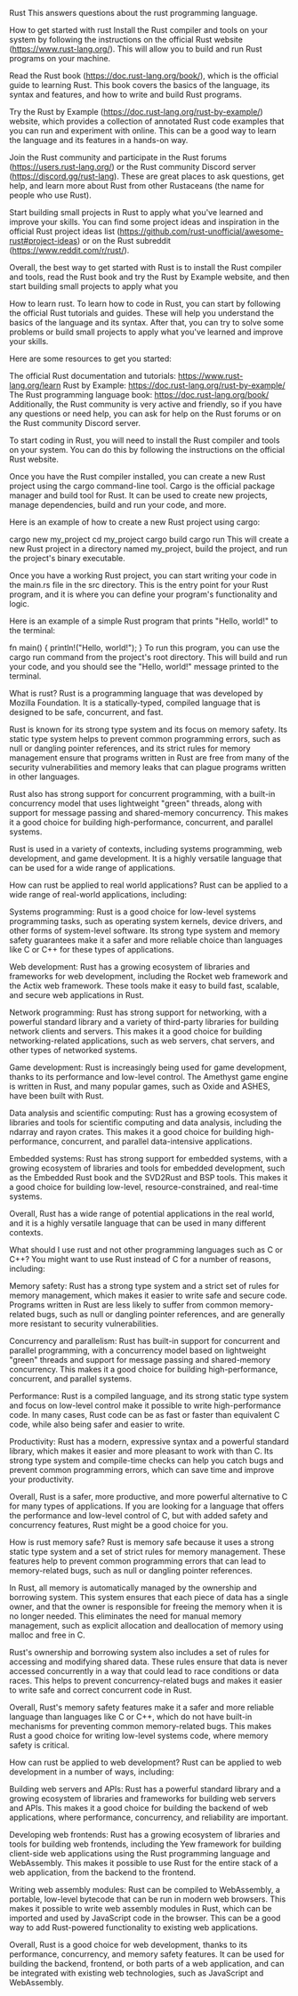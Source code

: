 Rust
This answers questions about the rust programming language.

How to get started with rust
Install the Rust compiler and tools on your system by following the instructions on the official Rust website (https://www.rust-lang.org/). This will allow you to build and run Rust programs on your machine.

Read the Rust book (https://doc.rust-lang.org/book/), which is the official guide to learning Rust. This book covers the basics of the language, its syntax and features, and how to write and build Rust programs.

Try the Rust by Example (https://doc.rust-lang.org/rust-by-example/) website, which provides a collection of annotated Rust code examples that you can run and experiment with online. This can be a good way to learn the language and its features in a hands-on way.

Join the Rust community and participate in the Rust forums (https://users.rust-lang.org/) or the Rust community Discord server (https://discord.gg/rust-lang). These are great places to ask questions, get help, and learn more about Rust from other Rustaceans (the name for people who use Rust).

Start building small projects in Rust to apply what you've learned and improve your skills. You can find some project ideas and inspiration in the official Rust project ideas list (https://github.com/rust-unofficial/awesome-rust#project-ideas) or on the Rust subreddit (https://www.reddit.com/r/rust/).

Overall, the best way to get started with Rust is to install the Rust compiler and tools, read the Rust book and try the Rust by Example website, and then start building small projects to apply what you

How to learn rust.
To learn how to code in Rust, you can start by following the official Rust tutorials and guides. These will help you understand the basics of the language and its syntax. After that, you can try to solve some problems or build small projects to apply what you've learned and improve your skills.

Here are some resources to get you started:

The official Rust documentation and tutorials: https://www.rust-lang.org/learn Rust by Example: https://doc.rust-lang.org/rust-by-example/ The Rust programming language book: https://doc.rust-lang.org/book/ Additionally, the Rust community is very active and friendly, so if you have any questions or need help, you can ask for help on the Rust forums or on the Rust community Discord server.

To start coding in Rust, you will need to install the Rust compiler and tools on your system. You can do this by following the instructions on the official Rust website.

Once you have the Rust compiler installed, you can create a new Rust project using the cargo command-line tool. Cargo is the official package manager and build tool for Rust. It can be used to create new projects, manage dependencies, build and run your code, and more.

Here is an example of how to create a new Rust project using cargo:

cargo new my_project
cd my_project
cargo build
cargo run
This will create a new Rust project in a directory named my_project, build the project, and run the project's binary executable.

Once you have a working Rust project, you can start writing your code in the main.rs file in the src directory. This is the entry point for your Rust program, and it is where you can define your program's functionality and logic.

Here is an example of a simple Rust program that prints "Hello, world!" to the terminal:

fn main() {
    println!("Hello, world!");
}
To run this program, you can use the cargo run command from the project's root directory. This will build and run your code, and you should see the "Hello, world!" message printed to the terminal.

What is rust?
Rust is a programming language that was developed by Mozilla Foundation. It is a statically-typed, compiled language that is designed to be safe, concurrent, and fast.

Rust is known for its strong type system and its focus on memory safety. Its static type system helps to prevent common programming errors, such as null or dangling pointer references, and its strict rules for memory management ensure that programs written in Rust are free from many of the security vulnerabilities and memory leaks that can plague programs written in other languages.

Rust also has strong support for concurrent programming, with a built-in concurrency model that uses lightweight "green" threads, along with support for message passing and shared-memory concurrency. This makes it a good choice for building high-performance, concurrent, and parallel systems.

Rust is used in a variety of contexts, including systems programming, web development, and game development. It is a highly versatile language that can be used for a wide range of applications.

How can rust be applied to real world applications?
Rust can be applied to a wide range of real-world applications, including:

Systems programming: Rust is a good choice for low-level systems programming tasks, such as operating system kernels, device drivers, and other forms of system-level software. Its strong type system and memory safety guarantees make it a safer and more reliable choice than languages like C or C++ for these types of applications.

Web development: Rust has a growing ecosystem of libraries and frameworks for web development, including the Rocket web framework and the Actix web framework. These tools make it easy to build fast, scalable, and secure web applications in Rust.

Network programming: Rust has strong support for networking, with a powerful standard library and a variety of third-party libraries for building network clients and servers. This makes it a good choice for building networking-related applications, such as web servers, chat servers, and other types of networked systems.

Game development: Rust is increasingly being used for game development, thanks to its performance and low-level control. The Amethyst game engine is written in Rust, and many popular games, such as Oxide and ASHES, have been built with Rust.

Data analysis and scientific computing: Rust has a growing ecosystem of libraries and tools for scientific computing and data analysis, including the ndarray and rayon crates. This makes it a good choice for building high-performance, concurrent, and parallel data-intensive applications.

Embedded systems: Rust has strong support for embedded systems, with a growing ecosystem of libraries and tools for embedded development, such as the Embedded Rust book and the SVD2Rust and BSP tools. This makes it a good choice for building low-level, resource-constrained, and real-time systems.

Overall, Rust has a wide range of potential applications in the real world, and it is a highly versatile language that can be used in many different contexts.

What should I use rust and not other programming languages such as C or C++?
You might want to use Rust instead of C for a number of reasons, including:

Memory safety: Rust has a strong type system and a strict set of rules for memory management, which makes it easier to write safe and secure code. Programs written in Rust are less likely to suffer from common memory-related bugs, such as null or dangling pointer references, and are generally more resistant to security vulnerabilities.

Concurrency and parallelism: Rust has built-in support for concurrent and parallel programming, with a concurrency model based on lightweight "green" threads and support for message passing and shared-memory concurrency. This makes it a good choice for building high-performance, concurrent, and parallel systems.

Performance: Rust is a compiled language, and its strong static type system and focus on low-level control make it possible to write high-performance code. In many cases, Rust code can be as fast or faster than equivalent C code, while also being safer and easier to write.

Productivity: Rust has a modern, expressive syntax and a powerful standard library, which makes it easier and more pleasant to work with than C. Its strong type system and compile-time checks can help you catch bugs and prevent common programming errors, which can save time and improve your productivity.

Overall, Rust is a safer, more productive, and more powerful alternative to C for many types of applications. If you are looking for a language that offers the performance and low-level control of C, but with added safety and concurrency features, Rust might be a good choice for you.

How is rust memory safe?
Rust is memory safe because it uses a strong static type system and a set of strict rules for memory management. These features help to prevent common programming errors that can lead to memory-related bugs, such as null or dangling pointer references.

In Rust, all memory is automatically managed by the ownership and borrowing system. This system ensures that each piece of data has a single owner, and that the owner is responsible for freeing the memory when it is no longer needed. This eliminates the need for manual memory management, such as explicit allocation and deallocation of memory using malloc and free in C.

Rust's ownership and borrowing system also includes a set of rules for accessing and modifying shared data. These rules ensure that data is never accessed concurrently in a way that could lead to race conditions or data races. This helps to prevent concurrency-related bugs and makes it easier to write safe and correct concurrent code in Rust.

Overall, Rust's memory safety features make it a safer and more reliable language than languages like C or C++, which do not have built-in mechanisms for preventing common memory-related bugs. This makes Rust a good choice for writing low-level systems code, where memory safety is critical.

How can rust be applied to web development?
Rust can be applied to web development in a number of ways, including:

Building web servers and APIs: Rust has a powerful standard library and a growing ecosystem of libraries and frameworks for building web servers and APIs. This makes it a good choice for building the backend of web applications, where performance, concurrency, and reliability are important.

Developing web frontends: Rust has a growing ecosystem of libraries and tools for building web frontends, including the Yew framework for building client-side web applications using the Rust programming language and WebAssembly. This makes it possible to use Rust for the entire stack of a web application, from the backend to the frontend.

Writing web assembly modules: Rust can be compiled to WebAssembly, a portable, low-level bytecode that can be run in modern web browsers. This makes it possible to write web assembly modules in Rust, which can be imported and used by JavaScript code in the browser. This can be a good way to add Rust-powered functionality to existing web applications.

Overall, Rust is a good choice for web development, thanks to its performance, concurrency, and memory safety features. It can be used for building the backend, frontend, or both parts of a web application, and can be integrated with existing web technologies, such as JavaScript and WebAssembly.
